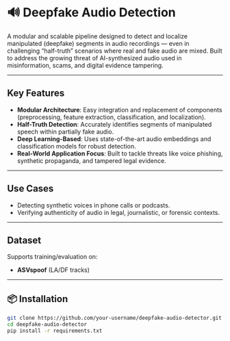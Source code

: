 # 🔊 Deepfake Audio Detection 

A modular and scalable pipeline designed to detect and localize manipulated (deepfake) segments in audio recordings — even in challenging “half-truth” scenarios where real and fake audio are mixed. Built to address the growing threat of AI-synthesized audio used in misinformation, scams, and digital evidence tampering.

---

##  Key Features

-  **Modular Architecture**: Easy integration and replacement of components (preprocessing, feature extraction, classification, and localization).
-  **Half-Truth Detection**: Accurately identifies segments of manipulated speech within partially fake audio.
-  **Deep Learning-Based**: Uses state-of-the-art audio embeddings and classification models for robust detection.
-  **Real-World Application Focus**: Built to tackle threats like voice phishing, synthetic propaganda, and tampered legal evidence.

---

##  Use Cases

- Detecting synthetic voices in phone calls or podcasts.
- Verifying authenticity of audio in legal, journalistic, or forensic contexts.

---


##  Dataset

Supports training/evaluation on:
- **ASVspoof** (LA/DF tracks)

---

## 📦 Installation

```bash
git clone https://github.com/your-username/deepfake-audio-detector.git
cd deepfake-audio-detector
pip install -r requirements.txt

 
